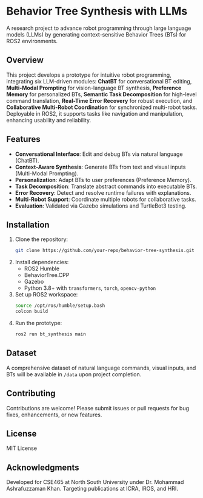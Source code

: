 # Behavior Tree Synthesis with LLMs

A research project to advance robot programming through large language models (LLMs) by generating context-sensitive Behavior Trees (BTs) for ROS2 environments.

## Overview
This project develops a prototype for intuitive robot programming, integrating six LLM-driven modules: **ChatBT** for conversational BT editing, **Multi-Modal Prompting** for vision-language BT synthesis, **Preference Memory** for personalized BTs, **Semantic Task Decomposition** for high-level command translation, **Real-Time Error Recovery** for robust execution, and **Collaborative Multi-Robot Coordination** for synchronized multi-robot tasks. Deployable in ROS2, it supports tasks like navigation and manipulation, enhancing usability and reliability.

## Features
- **Conversational Interface**: Edit and debug BTs via natural language (ChatBT).
- **Context-Aware Synthesis**: Generate BTs from text and visual inputs (Multi-Modal Prompting).
- **Personalization**: Adapt BTs to user preferences (Preference Memory).
- **Task Decomposition**: Translate abstract commands into executable BTs.
- **Error Recovery**: Detect and resolve runtime failures with explanations.
- **Multi-Robot Support**: Coordinate multiple robots for collaborative tasks.
- **Evaluation**: Validated via Gazebo simulations and TurtleBot3 testing.

## Installation
1. Clone the repository:
   ```bash
   git clone https://github.com/your-repo/behavior-tree-synthesis.git
   ```
2. Install dependencies:
   - ROS2 Humble
   - BehaviorTree.CPP
   - Gazebo
   - Python 3.8+ with `transformers`, `torch`, `opencv-python`
3. Set up ROS2 workspace:
   ```bash
   source /opt/ros/humble/setup.bash
   colcon build
   ```
4. Run the prototype:
   ```bash
   ros2 run bt_synthesis main
   ```

## Dataset
A comprehensive dataset of natural language commands, visual inputs, and BTs will be available in `/data` upon project completion.

## Contributing
Contributions are welcome! Please submit issues or pull requests for bug fixes, enhancements, or new features.

## License
MIT License

## Acknowledgments
Developed for CSE465 at North South University under Dr. Mohammad Ashrafuzzaman Khan. Targeting publications at ICRA, IROS, and HRI.
